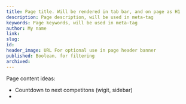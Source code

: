 ```yaml
---
title: Page title. Will be rendered in tab bar, and on page as H1
description: Page description, will be used in meta-tag
keywords: Page keywords, will be used in meta-tag
author: My name
link:
slug:
id:
header_image: URL For optional use in page header banner
published: Boolean, for filtering
archived:
---
```


Page content ideas:
* Countdown to next competitons (wigit, sidebar)
*
